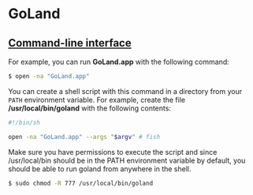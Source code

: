 # GoLand
## [Command-line interface](https://www.jetbrains.com/help/go/working-with-the-ide-features-from-command-line.html)

For example, you can run **GoLand.app** with the following command:
```sh
$ open -na "GoLand.app"
```

You can create a shell script with this command in a directory from your `PATH` environment variable. For example, create the file **/usr/local/bin/goland** with the following contents:
```sh
#!/bin/sh

open -na "GoLand.app" --args "$argv" # fish
```

Make sure you have permissions to execute the script and since /usr/local/bin should be in the PATH environment variable by default, you should be able to run goland from anywhere in the shell.
```sh
$ sudo chmod -R 777 /usr/local/bin/goland
```
